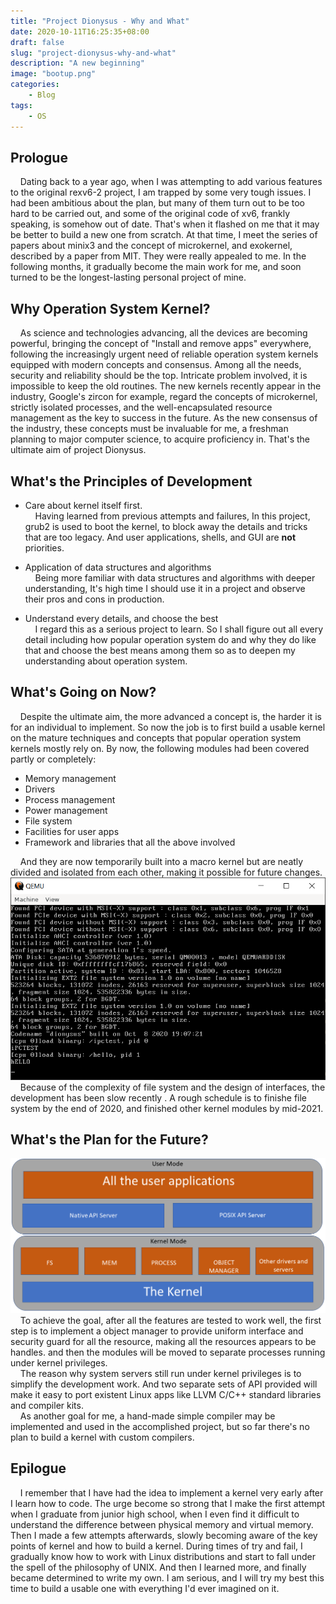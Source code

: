 ```yaml
---
title: "Project Dionysus - Why and What"
date: 2020-10-11T16:25:35+08:00
draft: false
slug: "project-dionysus-why-and-what"
description: "A new beginning"
image: "bootup.png"
categories:
    - Blog
tags:
    - OS
---
```


## Prologue  
&nbsp;&nbsp;&nbsp;&nbsp;Dating back to a year ago, when I was attempting to add various features to the original rexv6-2 project, I am trapped by some very tough issues. I had been ambitious about the plan, but many of them turn out to be too hard to be carried out, and some of the original code of xv6, frankly speaking, is somehow out of date. That's when it flashed on me that it may be better to build a new one from scratch. At that time, I meet the series of papers about minix3 and the concept of microkernel, and exokernel, described by a paper from MIT. They were really appealed to me. In the following months, it gradually become the main work for me, and soon turned to be the longest-lasting personal project of mine.  

## Why Operation System Kernel?  
&nbsp;&nbsp;&nbsp;&nbsp;As science and technologies advancing, all the devices are becoming powerful, bringing the concept of "Install and remove apps" everywhere, following the increasingly urgent need of reliable operation system kernels equipped with modern concepts and consensus. Among all the needs, security and reliability should be the top.  Intricate problem involved, it is impossible to keep the old routines. The new kernels recently appear in the industry, Google's zircon for example, regard the concepts of microkernel, strictly isolated processes, and the well-encapsulated resource management as the key to success in the future. As the new consensus of the industry, these concepts must be invaluable for me, a freshman planning to major computer science, to acquire proficiency in. That's the ultimate aim of project Dionysus.  

## What's the Principles of Development  
- Care about kernel itself first.  
&nbsp;&nbsp;&nbsp;&nbsp;Having learned from previous attempts and failures, In this project, grub2 is used to boot the kernel, to block away the details and tricks that are too legacy. And user applications, shells, and GUI are **not** priorities.  

- Application of data structures and algorithms  
&nbsp;&nbsp;&nbsp;&nbsp;Being more familiar with data structures and algorithms with deeper understanding, It's high time I should use it in a project and observe their pros and cons  in production.  

- Understand every details, and choose the best  
&nbsp;&nbsp;&nbsp;&nbsp;I regard this as a serious project to learn. So I shall figure out all every detail including how popular operation system do and why they do like that and choose the best means among them so as to deepen my understanding about operation system.  

## What's Going on Now?  
&nbsp;&nbsp;&nbsp;&nbsp;Despite the ultimate aim, the more advanced a concept is, the harder it is for an individual to implement. So now the job is to first build a usable kernel on the mature techniques and concepts that popular operation system kernels mostly rely on. By now, the following modules had been covered partly or completely:  
- Memory management  
- Drivers  
- Process management  
- Power management  
- File system  
- Facilities for user apps  
- Framework and libraries that all the above involved  

&nbsp;&nbsp;&nbsp;&nbsp;And they are now temporarily built into a macro kernel but are neatly divided and isolated from each other, making it possible for future changes.  
![Dionysus kernel, after finishing booting and initializations](bootup.png)  
&nbsp;&nbsp;&nbsp;&nbsp;Because of the complexity of file system and the design of interfaces, the development has been slow recently . A rough schedule is to finishe file system by the end of 2020, and finished other kernel modules by mid-2021.  

## What's the Plan for the Future?  
![Dionysus kernel, future architecture simple diagram](diag.png)  
&nbsp;&nbsp;&nbsp;&nbsp;To achieve the goal, after all the features are tested to work well, the first step is to implement a object manager to provide uniform interface and security guard for all the resource, making all the resources appears to be handles. and then the modules will be moved to separate processes running under kernel privileges.  
&nbsp;&nbsp;&nbsp;&nbsp;The reason why system servers still run under kernel privileges is to simplify the development work. And two separate sets of API provided will make it easy to port existent Linux apps like LLVM  C/C++ standard libraries and compiler kits.  
&nbsp;&nbsp;&nbsp;&nbsp;As another goal for me, a hand-made simple compiler may be implemented and used in the accomplished project, but so far there's no plan to build a kernel with custom compilers.

## Epilogue  
&nbsp;&nbsp;&nbsp;&nbsp;I remember that I have had the idea to implement a kernel very early after I learn how to code. The urge become so strong that I make the first attempt when I graduate from junior high school, when I even find it difficult to understand the difference between physical memory and virtual memory. Then I made a few attempts afterwards, slowly becoming aware of the key points of kernel and how to build a kernel. During times of try and fail, I gradually know how to work with Linux distributions and start to  fall under the spell of the philosophy of UNIX. And then I learned more, and finally became determined to write my own. I am serious, and I will try my best this time to build a usable one with everything I'd ever imagined on it.